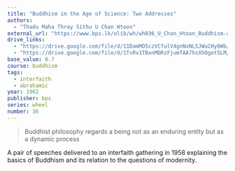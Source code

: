 ```yaml
---
title: "Buddhism in the Age of Science: Two Addresses"
authors:
  - "Thadu Maha Thray Sithu U Chan Htoon"
external_url: "https://www.bps.lk/olib/wh/wh036_U_Chan_Htoon_Buddhism-and-the-Age-of-Science.html"
drive_links:
  - "https://drive.google.com/file/d/11DamMO5czVCfulV4gnNxNLSJWuCHy6Wb/view?usp=drivesdk"
  - "https://drive.google.com/file/d/1TvRv1TBxnMDRzFjumTAA7hsXhOgot5LM/view?usp=drivesdk"
base_value: 0.7
course: buddhism
tags:
  - interfaith
  - abrahamic
year: 1962
publisher: bps
series: wheel
number: 36
---
```


> Buddhist philosophy regards a being not as an enduring entity but as a dynamic process

A pair of speeches delivered to an interfaith gathering in 1958 explaining the basics of Buddhism and its relation to the questions of modernity.

